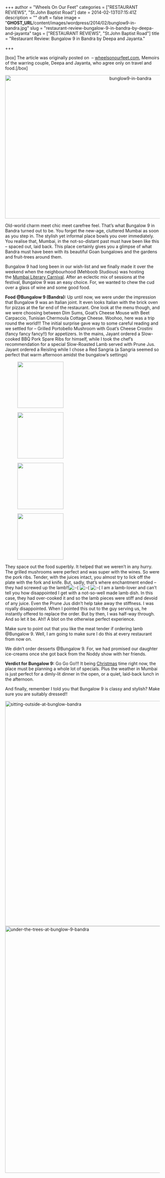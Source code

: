 +++
author = "Wheels On Our Feet"
categories = ["RESTAURANT REVIEWS", "St.John Baptist Road"]
date = 2014-02-13T07:15:41Z
description = ""
draft = false
image = "__GHOST_URL__/content/images/wordpress/2014/02/bunglow9-in-bandra.jpg"
slug = "restaurant-review-bungalow-9-in-bandra-by-deepa-and-jayanta"
tags = ["RESTAURANT REVIEWS", "St.John Baptist Road"]
title = "Restaurant Review: Bungalow 9 in Bandra by Deepa and Jayanta."

+++


<p>[box] The article was originally posted on  – <a href="https://www.wheelsonourfeet.com/">wheelsonourfeet.com</a>, Memoirs of the warring couple, Deepa and Jayanta, who agree only on travel and food.[/box]</p>
<p style="text-align: center;"><img loading="lazy" class="aligncenter" alt="bunglow9-in-bandra" src="https://i2.wp.com/bandra.info/wp-content/uploads/2014/02/bunglow9-in-bandra.jpg?resize=800%2C465&#038;ssl=1" width="800" height="465" data-recalc-dims="1" /></p>
<p>Old-world charm meet chic meet carefree feel. That’s what Bungalow 9 in Bandra turned out to be. You forget the new-age, cluttered Mumbai as soon as you step in. The stylish yet informal place bowls you over immediately. You realise that, Mumbai, in the not-so-distant past must have been like this – spaced out, laid back. This place certainly gives you a glimpse of what Bandra must have been with its beautiful Goan bungalows and the gardens and fruit-trees around them.</p>
<p>Bungalow 9 had long been in our wish-list and we finally made it over the weekend when the neighbourhood (Mehboob Studious) was hosting the <a href="https://wp.me/p3hwg7-Fq">Mumbai Literary Carnival</a>. After an eclectic mix of sessions at the festival, Bungalow 9 was an easy choice. For, we wanted to chew the cud over a glass of wine and some good food.</p>
<p><strong>Food @Bungalow 9 (Bandra): </strong>Up until now, we were under the impression that Bungalow 9 was an Italian joint. It even looks Italian with the brick oven for pizzas at the far end of the restaurant. One look at the menu though, and we were choosing between Dim Sums, Goat’s Cheese Mouse with Beet Carpaccio, Tunisian Chermoula Cottage Cheese. Woohoo, here was a trip round the world!!! The initial surprise gave way to some careful reading and we settled for – Grilled Portobello Mushroom with Goat’s Cheese Crostini (fancy fancy fancy!!) for appetizers. In the mains, Jayant ordered a Slow-cooked BBQ Pork Spare Ribs for himself, while I took the chef’s recommendation for a special Slow-Roasted Lamb served with Prune Jus. Jayant ordered a Reisling while I chose a Red Sangria (a Sangria seemed so perfect that warm afternoon amidst the bungalow’s settings)</p>
<div id="gallery-6" data-carousel-extra="{&quot;blog_id&quot;:1,&quot;permalink&quot;:&quot;https:\/\/www.wheelsonourfeet.com\/2013\/12\/19\/restaurant-review-bunglow-9-in-bandra-mumbai\/&quot;,&quot;likes_blog_id&quot;:62896691}">
<dl>
<dt><div id='gallery-29' class='gallery galleryid-5786 gallery-columns-3 gallery-size-thumbnail'><figure class='gallery-item'>
			<div class='gallery-icon landscape'>
				<a href='__GHOST_URL__/restaurant-review-bungalow-9-in-bandra-by-deepa-and-jayanta/grilled-portobello-mushroom-with-goat_s-cheese-crostini-at-bunglow-9-bandra-150x150/'><img width="150" height="150" src="https://i2.wp.com/bandra.info/wp-content/uploads/2014/02/grilled-portobello-mushroom-with-goat_s-cheese-crostini-at-bunglow-9-bandra-150x150-150x150.jpg?resize=150%2C150&#038;ssl=1" class="attachment-thumbnail size-thumbnail" alt="" loading="lazy" data-recalc-dims="1" /></a>
			</div></figure><figure class='gallery-item'>
			<div class='gallery-icon landscape'>
				<a href='__GHOST_URL__/restaurant-review-bungalow-9-in-bandra-by-deepa-and-jayanta/slow-cooked-bbq-pork-spare-ribs-in-bunglow-9-bandra-150x150/'><img width="150" height="150" src="https://i0.wp.com/bandra.info/wp-content/uploads/2014/02/slow-cooked-bbq-pork-spare-ribs-in-bunglow-9-bandra-150x150-150x150.jpg?resize=150%2C150&#038;ssl=1" class="attachment-thumbnail size-thumbnail" alt="" loading="lazy" data-recalc-dims="1" /></a>
			</div></figure><figure class='gallery-item'>
			<div class='gallery-icon landscape'>
				<a href='__GHOST_URL__/restaurant-review-bungalow-9-in-bandra-by-deepa-and-jayanta/slow-roasted-lamb-served-with-prune-jus-in-bunglow-9-bandra-150x150/'><img width="150" height="150" src="https://i0.wp.com/bandra.info/wp-content/uploads/2014/02/slow-roasted-lamb-served-with-prune-jus-in-bunglow-9-bandra-150x150-150x150.jpg?resize=150%2C150&#038;ssl=1" class="attachment-thumbnail size-thumbnail" alt="" loading="lazy" data-recalc-dims="1" /></a>
			</div></figure><figure class='gallery-item'>
			<div class='gallery-icon landscape'>
				<a href='__GHOST_URL__/restaurant-review-bungalow-9-in-bandra-by-deepa-and-jayanta/wines-at-bunglow-9-bandra-150x150/'><img width="150" height="150" src="https://i0.wp.com/bandra.info/wp-content/uploads/2014/02/wines-at-bunglow-9-bandra-150x150-150x150.jpg?resize=150%2C150&#038;ssl=1" class="attachment-thumbnail size-thumbnail" alt="" loading="lazy" data-recalc-dims="1" /></a>
			</div></figure>
		</div>
</p>
</dt>
</dl>
<dl>
<dt>They space out the food superbly. It helped that we weren’t in any hurry. The grilled mushrooms were perfect and was super with the wines. So were the pork ribs. Tender, with the juices intact, you almost try to lick off the plate with the fork and knife. But, sadly, that’s where enchantment ended – they had screwed up the lamb!!<img alt=":-(" src="https://i2.wp.com/www.wheelsonourfeet.com/wp-includes/images/smilies/icon_sad.gif?w=850&#038;ssl=1" data-recalc-dims="1" /> <img alt=":-(" src="https://i2.wp.com/www.wheelsonourfeet.com/wp-includes/images/smilies/icon_sad.gif?w=850&#038;ssl=1" data-recalc-dims="1" /> <img alt=":-(" src="https://i2.wp.com/www.wheelsonourfeet.com/wp-includes/images/smilies/icon_sad.gif?w=850&#038;ssl=1" data-recalc-dims="1" /> I am a lamb-lover and can’t tell you how disappointed I get with a not-so-well made lamb dish. In this case, they had over-cooked it and so the lamb pieces were stiff and devoid of any juice. Even the Prune Jus didn’t help take away the stiffness. I was royally disappointed. When I pointed this out to the guy serving us, he instantly offered to replace the order. But by then, I was half-way through. And so let it be. Ah!! A blot on the otherwise perfect experience.</dt>
</dl>
</div>
<p>Make sure to point out that you like the meat tender if ordering lamb @Bungalow 9. Well, I am going to make sure I do this at every restaurant from now on.</p>
<p>We didn’t order desserts @Bungalow 9. For, we had promised our daughter ice-creams once she got back from the Noddy show with her friends.</p>
<p><strong>Verdict for Bungalow 9:</strong> Go Go Go!!! It being <a href="https://wp.me/p3hwg7-G7">Christmas</a> time right now, the place must be planning a whole lot of specials. Plus the weather in Mumbai is just perfect for a dimly-lit dinner in the open, or a quiet, laid-back lunch in the afternoon.</p>
<p>And finally, remember I told you that Bungalow 9 is classy and stylish? Make sure you are suitably dressed!!</p>
<p><img loading="lazy" class="aligncenter size-full wp-image-5792" alt="sitting-outside-at-bunglow-bandra" src="https://i2.wp.com/bandra.info/wp-content/uploads/2014/02/sitting-outside-at-bunglow-bandra.jpg?resize=600%2C730&#038;ssl=1" width="600" height="730" srcset="https://i2.wp.com/bandra.info/wp-content/uploads/2014/02/sitting-outside-at-bunglow-bandra.jpg?w=600&amp;ssl=1 600w, https://i2.wp.com/bandra.info/wp-content/uploads/2014/02/sitting-outside-at-bunglow-bandra.jpg?resize=246%2C300&amp;ssl=1 246w" sizes="(max-width: 600px) 100vw, 600px" data-recalc-dims="1" /> <img loading="lazy" class="aligncenter size-full wp-image-5793" alt="under-the-trees-at-bunglow-9-bandra" src="https://i1.wp.com/bandra.info/wp-content/uploads/2014/02/under-the-trees-at-bunglow-9-bandra.jpg?resize=509%2C800&#038;ssl=1" width="509" height="800" srcset="https://i1.wp.com/bandra.info/wp-content/uploads/2014/02/under-the-trees-at-bunglow-9-bandra.jpg?w=509&amp;ssl=1 509w, https://i1.wp.com/bandra.info/wp-content/uploads/2014/02/under-the-trees-at-bunglow-9-bandra.jpg?resize=190%2C300&amp;ssl=1 190w" sizes="(max-width: 509px) 100vw, 509px" data-recalc-dims="1" /></p>



